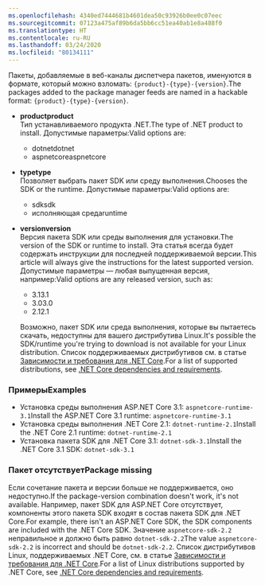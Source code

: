 ```yaml
---
ms.openlocfilehash: 4340ed7444681b4601dea50c93926b0ee0c07eec
ms.sourcegitcommit: 07123a475af89b6da5bb6cc51ea40ab1e8a488f0
ms.translationtype: HT
ms.contentlocale: ru-RU
ms.lasthandoff: 03/24/2020
ms.locfileid: "80134111"
---
```


<span data-ttu-id="34f67-101">Пакеты, добавляемые в веб-каналы диспетчера пакетов, именуются в формате, который можно взломать: `{product}-{type}-{version}`.</span><span class="sxs-lookup"><span data-stu-id="34f67-101">The packages added to the package manager feeds are named in a hackable format: `{product}-{type}-{version}`.</span></span>

- <span data-ttu-id="34f67-102">**product**</span><span class="sxs-lookup"><span data-stu-id="34f67-102">**product**</span></span>\
<span data-ttu-id="34f67-103">Тип устанавливаемого продукта .NET.</span><span class="sxs-lookup"><span data-stu-id="34f67-103">The type of .NET product to install.</span></span> <span data-ttu-id="34f67-104">Допустимые параметры:</span><span class="sxs-lookup"><span data-stu-id="34f67-104">Valid options are:</span></span>

  - <span data-ttu-id="34f67-105">dotnet</span><span class="sxs-lookup"><span data-stu-id="34f67-105">dotnet</span></span>
  - <span data-ttu-id="34f67-106">aspnetcore</span><span class="sxs-lookup"><span data-stu-id="34f67-106">aspnetcore</span></span>

- <span data-ttu-id="34f67-107">**type**</span><span class="sxs-lookup"><span data-stu-id="34f67-107">**type**</span></span>\
<span data-ttu-id="34f67-108">Позволяет выбрать пакет SDK или среду выполнения.</span><span class="sxs-lookup"><span data-stu-id="34f67-108">Chooses the SDK or the runtime.</span></span> <span data-ttu-id="34f67-109">Допустимые параметры:</span><span class="sxs-lookup"><span data-stu-id="34f67-109">Valid options are:</span></span>

  - <span data-ttu-id="34f67-110">sdk</span><span class="sxs-lookup"><span data-stu-id="34f67-110">sdk</span></span>
  - <span data-ttu-id="34f67-111">исполняющая среда</span><span class="sxs-lookup"><span data-stu-id="34f67-111">runtime</span></span>

- <span data-ttu-id="34f67-112">**version**</span><span class="sxs-lookup"><span data-stu-id="34f67-112">**version**</span></span>\
<span data-ttu-id="34f67-113">Версия пакета SDK или среды выполнения для установки.</span><span class="sxs-lookup"><span data-stu-id="34f67-113">The version of the SDK or runtime to install.</span></span> <span data-ttu-id="34f67-114">Эта статья всегда будет содержать инструкции для последней поддерживаемой версии.</span><span class="sxs-lookup"><span data-stu-id="34f67-114">This article will always give the instructions for the latest supported version.</span></span> <span data-ttu-id="34f67-115">Допустимые параметры — любая выпущенная версия, например:</span><span class="sxs-lookup"><span data-stu-id="34f67-115">Valid options are any released version, such as:</span></span>

  - <span data-ttu-id="34f67-116">3.1</span><span class="sxs-lookup"><span data-stu-id="34f67-116">3.1</span></span>
  - <span data-ttu-id="34f67-117">3.0</span><span class="sxs-lookup"><span data-stu-id="34f67-117">3.0</span></span>
  - <span data-ttu-id="34f67-118">2.1</span><span class="sxs-lookup"><span data-stu-id="34f67-118">2.1</span></span>

  <span data-ttu-id="34f67-119">Возможно, пакет SDK или среда выполнения, которые вы пытаетесь скачать, недоступны для вашего дистрибутива Linux.</span><span class="sxs-lookup"><span data-stu-id="34f67-119">It's possible the SDK/runtime you're trying to download is not available for your Linux distribution.</span></span> <span data-ttu-id="34f67-120">Список поддерживаемых дистрибутивов см. в статье [Зависимости и требования для .NET Core](../dependencies.md?pivots=os-linux).</span><span class="sxs-lookup"><span data-stu-id="34f67-120">For a list of supported distributions, see [.NET Core dependencies and requirements](../dependencies.md?pivots=os-linux).</span></span>

### <a name="examples"></a><span data-ttu-id="34f67-121">Примеры</span><span class="sxs-lookup"><span data-stu-id="34f67-121">Examples</span></span>

- <span data-ttu-id="34f67-122">Установка среды выполнения ASP.NET Core 3.1: `aspnetcore-runtime-3.1`</span><span class="sxs-lookup"><span data-stu-id="34f67-122">Install the ASP.NET Core 3.1 runtime: `aspnetcore-runtime-3.1`</span></span>
- <span data-ttu-id="34f67-123">Установка среды выполнения .NET Core 2.1: `dotnet-runtime-2.1`</span><span class="sxs-lookup"><span data-stu-id="34f67-123">Install the .NET Core 2.1 runtime: `dotnet-runtime-2.1`</span></span>
- <span data-ttu-id="34f67-124">Установка пакета SDK для .NET Core 3.1: `dotnet-sdk-3.1`</span><span class="sxs-lookup"><span data-stu-id="34f67-124">Install the .NET Core 3.1 SDK: `dotnet-sdk-3.1`</span></span>

### <a name="package-missing"></a><span data-ttu-id="34f67-125">Пакет отсутствует</span><span class="sxs-lookup"><span data-stu-id="34f67-125">Package missing</span></span>

<span data-ttu-id="34f67-126">Если сочетание пакета и версии больше не поддерживается, оно недоступно.</span><span class="sxs-lookup"><span data-stu-id="34f67-126">If the package-version combination doesn't work, it's not available.</span></span> <span data-ttu-id="34f67-127">Например, пакет SDK для ASP.NET Core отсутствует, компоненты этого пакета SDK входят в состав пакета SDK для .NET Core.</span><span class="sxs-lookup"><span data-stu-id="34f67-127">For example, there isn't an ASP.NET Core SDK, the SDK components are included with the .NET Core SDK.</span></span> <span data-ttu-id="34f67-128">Значение `aspnetcore-sdk-2.2` неправильное и должно быть равно `dotnet-sdk-2.2`</span><span class="sxs-lookup"><span data-stu-id="34f67-128">The value `aspnetcore-sdk-2.2` is incorrect and should be `dotnet-sdk-2.2`.</span></span> <span data-ttu-id="34f67-129">Список дистрибутивов Linux, поддерживаемых .NET Core, см. в статье [Зависимости и требования для .NET Core](../dependencies.md?pivots=os-linux).</span><span class="sxs-lookup"><span data-stu-id="34f67-129">For a list of Linux distributions supported by .NET Core, see [.NET Core dependencies and requirements](../dependencies.md?pivots=os-linux).</span></span>
